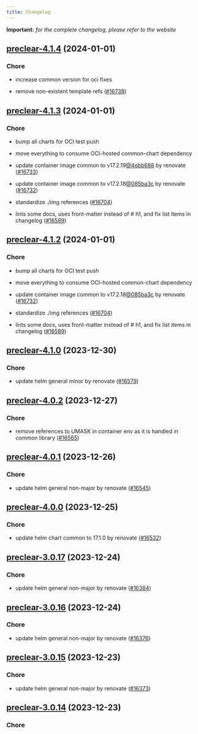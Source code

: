 ```yaml
---
title: Changelog
---
```


**Important:**
*for the complete changelog, please refer to the website*



## [preclear-4.1.4](https://github.com/truecharts/charts/compare/preclear-4.1.3...preclear-4.1.4) (2024-01-01)

### Chore



- increase common version for oci fixes

- remove non-existent template refs ([#16738](https://github.com/truecharts/charts/issues/16738))


## [preclear-4.1.3](https://github.com/truecharts/charts/compare/preclear-4.1.0...preclear-4.1.3) (2024-01-01)

### Chore



- bump all charts for OCI test push

- move everything to consume OCI-hosted common-chart dependency

- update container image common to v17.2.19[@4ebb688](https://github.com/4ebb688) by renovate ([#16733](https://github.com/truecharts/charts/issues/16733))

- update container image common to v17.2.18[@085ba3c](https://github.com/085ba3c) by renovate ([#16732](https://github.com/truecharts/charts/issues/16732))

- standardize ./img references ([#16704](https://github.com/truecharts/charts/issues/16704))

- lints some docs, uses front-matter instead of # h1, and fix list items in changelog ([#16589](https://github.com/truecharts/charts/issues/16589))


## [preclear-4.1.2](https://github.com/truecharts/charts/compare/preclear-4.1.0...preclear-4.1.2) (2024-01-01)

### Chore



- bump all charts for OCI test push

- move everything to consume OCI-hosted common-chart dependency

- update container image common to v17.2.18[@085ba3c](https://github.com/085ba3c) by renovate ([#16732](https://github.com/truecharts/charts/issues/16732))

- standardize ./img references ([#16704](https://github.com/truecharts/charts/issues/16704))

- lints some docs, uses front-matter instead of # h1, and fix list items in changelog ([#16589](https://github.com/truecharts/charts/issues/16589))
## [preclear-4.1.0](https://github.com/truecharts/charts/compare/preclear-4.0.2...preclear-4.1.0) (2023-12-30)

### Chore

- update helm general minor by renovate ([#16579](https://github.com/truecharts/charts/issues/16579))

## [preclear-4.0.2](https://github.com/truecharts/charts/compare/preclear-4.0.1...preclear-4.0.2) (2023-12-27)

### Chore

- remove references to UMASK in container env as it is handled in common library ([#16565](https://github.com/truecharts/charts/issues/16565))

## [preclear-4.0.1](https://github.com/truecharts/charts/compare/preclear-4.0.0...preclear-4.0.1) (2023-12-26)

### Chore

- update helm general non-major by renovate ([#16545](https://github.com/truecharts/charts/issues/16545))

## [preclear-4.0.0](https://github.com/truecharts/charts/compare/preclear-3.0.17...preclear-4.0.0) (2023-12-25)

### Chore

- update helm chart common to 17.1.0 by renovate ([#16532](https://github.com/truecharts/charts/issues/16532))

## [preclear-3.0.17](https://github.com/truecharts/charts/compare/preclear-3.0.16...preclear-3.0.17) (2023-12-24)

### Chore

- update helm general non-major by renovate ([#16384](https://github.com/truecharts/charts/issues/16384))

## [preclear-3.0.16](https://github.com/truecharts/charts/compare/preclear-3.0.15...preclear-3.0.16) (2023-12-24)

### Chore

- update helm general non-major by renovate ([#16376](https://github.com/truecharts/charts/issues/16376))

## [preclear-3.0.15](https://github.com/truecharts/charts/compare/preclear-3.0.14...preclear-3.0.15) (2023-12-23)

### Chore

- update helm general non-major by renovate ([#16373](https://github.com/truecharts/charts/issues/16373))

## [preclear-3.0.14](https://github.com/truecharts/charts/compare/preclear-3.0.13...preclear-3.0.14) (2023-12-23)

### Chore
